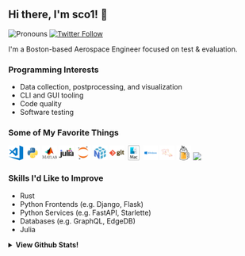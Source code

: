 ## Hi there, I'm sco1! 👋
![Pronouns](https://img.shields.io/badge/pronouns-he%2Fhim-blue)
[![Twitter Follow](https://img.shields.io/twitter/follow/sco1_git?style=social)](https://twitter.com/sco1_git)

I'm a Boston-based Aerospace Engineer focused on test & evaluation.

### Programming Interests
  * Data collection, postprocessing, and visualization
  * CLI and GUI tooling
  * Code quality
  * Software testing

### Some of My Favorite Things
<a href="https://code.visualstudio.com/"><code><img height="30" src="https://raw.githubusercontent.com/github/explore/master/topics/visual-studio-code/visual-studio-code.png"></code></a>
<a href="https://www.python.org/"><code><img height="30" src="https://raw.githubusercontent.com/github/explore/master/topics/python/python.png"></code></a>
<a href="https://www.mathworks.com/"><code><img height="30" src="https://raw.githubusercontent.com/github/explore/master/topics/matlab/matlab.png"></code></a>
<a href="https://julialang.org/"><code><img height="30" src="https://raw.githubusercontent.com/github/explore/master/topics/julia/julia.png"></code></a>
<a href="https://jupyter.org/"><code><img height="30" src="https://raw.githubusercontent.com/github/explore/master/topics/jupyter-notebook/jupyter-notebook.png"></code></a>
<a href="https://numpy.org/"><code><img height="30" src="https://raw.githubusercontent.com/github/explore/master/topics/numpy/numpy.png"></code></a>
<a href="https://git-scm.com/"><code><img height="30" src="https://raw.githubusercontent.com/github/explore/master/topics/git/git.png"></code></a>
<a href="https://www.apple.com/macos"><code><img height="30" src="https://raw.githubusercontent.com/github/explore/master/topics/macos/macos.png"></code></a>
<a href="https://www.microsoft.com/en-us/windows"><code><img height="30" src="https://raw.githubusercontent.com/github/explore/master/topics/windows/windows.png"></code></a>
<a href="https://fishshell.com/"><code><img height="30" src="https://raw.githubusercontent.com/github/explore/master/topics/fish/fish.png"></code></a>
<a href="https://docs.brew.sh/"><code><img height="30" src="https://raw.githubusercontent.com/github/explore/master/topics/homebrew/homebrew.png"></code></a>
<a href="https://github.com/microsoft/PowerToys"><code><img height="30" src="https://raw.githubusercontent.com/microsoft/PowerToys/master/doc/images/icons/PowerToys%20icon/PNG/PowerToysAppList.targetsize-30.png"></code></a>

### Skills I'd Like to Improve
  * Rust
  * Python Frontends (e.g. Django, Flask)
  * Python Services (e.g. FastAPI, Starlette)
  * Databases (e.g. GraphQL, EdgeDB)
  * Julia

<details>
  <summary><b>View Github Stats!</b></summary>

![sco1's Github Stats](https://github-readme-stats.vercel.app/api?username=sco1&count_private=true&theme=dracula)
![sco1's Top Langs](https://github-readme-stats.vercel.app/api/top-langs/?username=sco1&theme=dracula&hide=Tcl,C)
</details>

